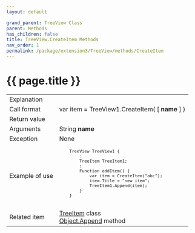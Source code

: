 ```yaml
---
layout: default

grand_parent: TreeView Class
parent: Methods
has_children: false
title: TreeView.CreateItem Methods
nav_order: 1
permalink: /package/extension3/TreeView/methods/CreateItem
---
```

# {{ page.title }}

<table>
  <tr>
    <td>Explanation</td>
    <td colspan="2"></td>
  </tr>
  <tr>
    <td>Call format</td>
    <td colspan="2">var item = TreeView1.CreateItem( [ <b>name</b> ] )</td>
  </tr>
  <tr>
    <td>Return value</td>
    <td colspan="2"></td>
  </tr>  
  <tr>
    <td>Arguments</td>
    <td>String <b>name</b></td>
    <td></td>
  </tr>
  <tr>
    <td>Exception</td>
    <td colspan="2">None</td>
  </tr>
  <tr>
    <td>Example of use</td>
    <td colspan="2"><code><pre>
    TreeView TreeView1 {
        :
        TreeItem TreeItem1;
        :
        Function addItem() {
            var item = CreateItem("abc");
            item.Title = "new item";
            TreeItem1.Append(item);
        }
    }
    </pre></code></td>
  </tr>
  <tr>
    <td>Related item</td>
    <td colspan="2"><a href="/package/extension3/TreeItem">TreeItem</a> class<br><a href="/package/system/object/methods/append">Object.Append</a> method</td>
  </tr>
</table>